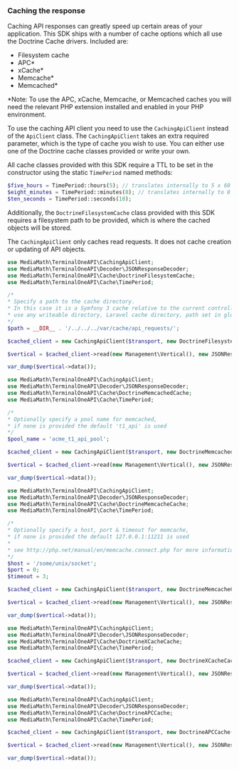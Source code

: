 ### Caching the response <a name="caching"></a>

Caching API responses can greatly speed up certain areas of your application. This SDK ships with a number of cache options which all use the Doctrine Cache drivers. Included are:

- Filesystem cache
- APC*
- xCache*
- Memcache*
- Memcached*

*Note: To use the APC, xCache, Memcache, or Memcached caches you will need the relevant PHP extension installed and enabled in your PHP environment.

To use the caching API client you need to use the `CachingApiClient` instead of the `ApiClient` class. The `CachingApiClient` takes an extra required parameter, which is the type of cache you wish to use. You can either use one of the Doctrine cache classes provided or write your own.

All cache classes provided with this SDK require a TTL to be set in the constructor using the static `TimePeriod` named methods:
 
```php
$five_hours = TimePeriod::hours(5); // translates internally to 5 x 60 x 60 seconds.
$eight_minutes = TimePeriod::minutes(8); // translates internally to 8 x 60 seconds.
$ten_seconds = TimePeriod::seconds(10);
```

Additionally, the `DoctrineFilesystemCache` class provided with this SDK requires a filesystem path to be provided, which is where the cached objects will be stored.

The `CachingApiClient` only caches read requests. It does not cache creation or updating of API objects.

```php
use MediaMath\TerminalOneAPI\CachingApiClient;
use MediaMath\TerminalOneAPI\Decoder\JSONResponseDecoder;
use MediaMath\TerminalOneAPI\Cache\DoctrineFilesystemCache;
use MediaMath\TerminalOneAPI\Cache\TimePeriod;

/*
* Specify a path to the cache directory.
* In this case it is a Symfony 3 cache relative to the current controller but you could 
* use any writeable directory, Laravel cache directory, path set in global config, etc.
*/
$path = __DIR__ . '/../../../var/cache/api_requests/';

$cached_client = new CachingApiClient($transport, new DoctrineFilesystemCache(TimePeriod::hours(1), $path));

$vertical = $cached_client->read(new Management\Vertical(), new JSONResponseDecoder());

var_dump($vertical->data());
```

```php
use MediaMath\TerminalOneAPI\CachingApiClient;
use MediaMath\TerminalOneAPI\Decoder\JSONResponseDecoder;
use MediaMath\TerminalOneAPI\Cache\DoctrineMemcachedCache;
use MediaMath\TerminalOneAPI\Cache\TimePeriod;

/*
* Optionally specify a pool name for memcached,
* if none is provided the default 't1_api' is used
*/
$pool_name = 'acme_t1_api_pool';

$cached_client = new CachingApiClient($transport, new DoctrineMemcachedCache(TimePeriod::minutes(3), $pool_name));

$vertical = $cached_client->read(new Management\Vertical(), new JSONResponseDecoder());

var_dump($vertical->data());
```

```php
use MediaMath\TerminalOneAPI\CachingApiClient;
use MediaMath\TerminalOneAPI\Decoder\JSONResponseDecoder;
use MediaMath\TerminalOneAPI\Cache\DoctrineMemcacheCache;
use MediaMath\TerminalOneAPI\Cache\TimePeriod;

/*
* Optionally specify a host, port & timeout for memcache,
* if none is provided the default 127.0.0.1:11211 is used
*
* see http://php.net/manual/en/memcache.connect.php for more information
*/
$host = '/some/unix/socket';
$port = 0;
$timeout = 3;

$cached_client = new CachingApiClient($transport, new DoctrineMemcacheCache(TimePeriod::minutes(3), $host, $port, $timeout));

$vertical = $cached_client->read(new Management\Vertical(), new JSONResponseDecoder());

var_dump($vertical->data());
```

```php
use MediaMath\TerminalOneAPI\CachingApiClient;
use MediaMath\TerminalOneAPI\Decoder\JSONResponseDecoder;
use MediaMath\TerminalOneAPI\Cache\DoctrineXCacheCache;
use MediaMath\TerminalOneAPI\Cache\TimePeriod;

$cached_client = new CachingApiClient($transport, new DoctrineXCacheCache(TimePeriod::minutes(3));

$vertical = $cached_client->read(new Management\Vertical(), new JSONResponseDecoder());

var_dump($vertical->data());
```

```php
use MediaMath\TerminalOneAPI\CachingApiClient;
use MediaMath\TerminalOneAPI\Decoder\JSONResponseDecoder;
use MediaMath\TerminalOneAPI\Cache\DoctrineAPCCache;
use MediaMath\TerminalOneAPI\Cache\TimePeriod;

$cached_client = new CachingApiClient($transport, new DoctrineAPCCache(TimePeriod::minutes(3));

$vertical = $cached_client->read(new Management\Vertical(), new JSONResponseDecoder());

var_dump($vertical->data());
```